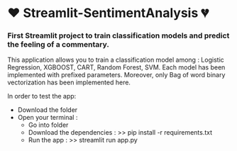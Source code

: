 # :heart: Streamlit-SentimentAnalysis :broken_heart:
### First Streamlit project to train classification models and predict the feeling of a commentary.


This application allows you to train a classification model among : Logistic Regression, XGBOOST, CART, Random Forest, SVM. 
Each model has been implemented with prefixed parameters. Moreover, only Bag of word binary vectorization has been implemented here. 

In order to test the app: 
- Download the folder
- Open your terminal : 
  - Go into folder 
  - Download the dependencies : >> pip install -r requirements.txt 
  - Run the app : >> streamlit run app.py
